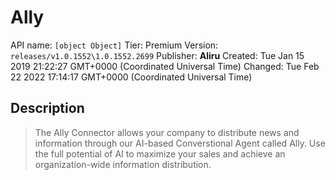 # Ally
API name: `[object Object]`
Tier: Premium
Version: `releases/v1.0.1552\1.0.1552.2699`
Publisher: **Aliru**
Created: Tue Jan 15 2019 21:22:27 GMT+0000 (Coordinated Universal Time)
Changed: Tue Feb 22 2022 17:14:17 GMT+0000 (Coordinated Universal Time)

## Description
> The Ally Connector allows your company to distribute news and information through our AI-based Converstional Agent called Ally. Use the full potential of AI to maximize your sales and achieve an organization-wide information distribution.
